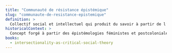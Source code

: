 ```yaml
---
title: "Communauté de résistance épistémique"
slug: "communaute-de-resistance-epistemique"
definition: >
  Collectif social et intellectuel qui produit du savoir à partir de l’expérience de l’oppression et remet en cause les normes dominantes de légitimation théorique.
historicalContext: >
  Concept forgé à partir des épistémologies féministes et postcoloniales (Sandra Harding, Linda Alcoff, bell hooks) ; appliqué par Collins aux femmes noires, peuples autochtones, activistes queer racisé·es.
books:
  - intersectionality-as-critical-social-theory
---
```

